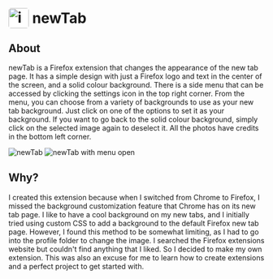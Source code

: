 # <img src="https://github-production-user-asset-6210df.s3.amazonaws.com/100360572/244640530-36beae9c-3dfe-45d7-8eef-bbd190f1a979.png" alt="icon" width="40" style="background-color: white; border-radius: 5px; transform: translate(0, 10px)"/> newTab

## About
newTab is a Firefox extension that changes the appearance of the new tab page. It has a simple design with just a Firefox logo and text in the center of the screen, and a solid colour background. There is a side menu that can be accessed by clicking the settings icon in the top right corner. From the menu, you can choose from a variety of backgrounds to use as your new tab background. Just click on one of the options to set it as your background. If you want to go back to the solid colour background, simply click on the selected image again to deselect it. All the photos have credits in the bottom left corner.

![newTab](https://github-production-user-asset-6210df.s3.amazonaws.com/100360572/244640844-0568c1e0-f0f9-4897-80e3-f78610152d7e.png)
![newTab with menu open](https://github-production-user-asset-6210df.s3.amazonaws.com/100360572/244640979-8f17dbb4-e40e-4aa8-aa6a-053c08e0041b.png)

## Why?
I created this extension because when I switched from Chrome to Firefox, I missed the background customization feature that Chrome has on its new tab page. I like to have a cool background on my new tabs, and I initially tried using custom CSS to add a background to the default Firefox new tab page. However, I found this method to be somewhat limiting, as I had to go into the profile folder to change the image. I searched the Firefox extensions website but couldn't find anything that I liked. So I decided to make my own extension. This was also an excuse for me to learn how to create extensions and a perfect project to get started with.
